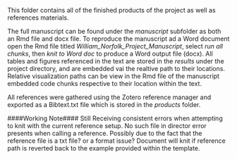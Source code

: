 This folder contains all of the finished products of the project as well as references materials. 

The full manuscript can be found under the _manuscript_ subfolder as both an Rmd file and docx file. To reproduce the manuscript ad a Word document open the Rmd file titled _William_Norfolk_Project_Manuscript_, select _run all chunks_, then _knit to Word doc_ to produce a Word output file (docx). All tables and figures referenced in the text are stored in the _results_ under the project directory, and are embedded vai the realtive path to their locations. Relative visualization paths can be view in the Rmd file of the manuscript embedded code chunks respective to their location within the text.

All references were gathered using the Zotero reference manager and exported as a Bibtext.txt file which is stored in the _products_ folder. 

####Working Note#### Still Receiving consistent errors when attempting to knit with the current reference setup. No such file in director error presents when calling a reference. Possibly due to the fact that the reference file is a txt file? or a format issue? Document will knit if reference path is reverted back to the example provided within the template.